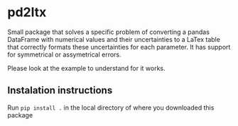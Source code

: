 # pd2ltx
Small package that solves a specific problem of converting a pandas DataFrame with numerical values and their uncertainties to a LaTex table that correctly formats these uncertainties for each parameter. It has support for symmetrical or assymetrical errors.

Please look at the example to understand for it works.


## Instalation instructions

Run `pip install .` in the local directory of where you downloaded this package